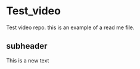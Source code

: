 # Test_video
Test video repo. 
this is an example of a read me file. 

## subheader
This is a new text
